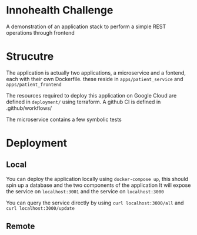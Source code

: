 # Innohealth Challenge

A demonstration of an application stack to perform a simple REST operations through frontend

# Strucutre
The application is actually two applications, a microservice and a fontend, each with their own Dockerfile.
these reside in `apps/patient_service` and `apps/patient_frontend`

The resources required to deploy this application on Google Cloud are defined in `deployment/` using terraform.
A github CI is defined in .github/workflows/ 

The microservice contains a few symbolic tests

# Deployment

## Local

You can deploy the application locally using `docker-compose up`, this should spin up a database and the two components of the application
It will expose the service on `localhost:3001` and the service on `localhost:3000`

You can query the service directly by using `curl localhost:3000/all` and `curl localhost:3000/update`

## Remote


